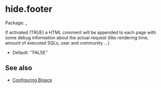 # hide.footer

Package: **[.](.)**

If activated (TRUE) a HTML comment will be appended to each page with some debug information about the actual request (like rendering time, amount of executed SQLs, user and community ...).


*  Default: ''FALSE''

## See also


*  [Configuring Bigace](manual/configurations)



